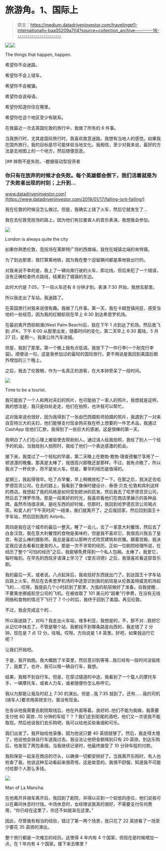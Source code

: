 # 旅游角。1、国际上

> 原文：<https://medium.datadriveninvestor.com/travelingpt1-internationally-baa05209a704?source=collection_archive---------16----------------------->

[![](img/c8134f19425e6c4e61ced409f47ddd64.png)](http://www.track.datadriveninvestor.com/1B9E)![](img/4c7099b0d8b5c1301c748763d57195c0.png)

The things that happen, happen.

希望你不会迷路。

希望你不会上错车。

希望你不会被骗。

希望你会说母语。

希望你知道你住在哪里。

希望你在这个地区至少有联系。

在我最近一次去英国伦敦的旅行中，我做了所有的 6 件事。

当我旅行时，尤其是国际旅行时，我喜欢故意迷路。我想有当地人的感觉。如果我在国外旅行，我的目标是尽可能体验当地文化。我相信，至少对我来说，最好的方法是去地图上的一个地方，然后随便逛逛。

[](https://www.datadriveninvestor.com/2019/01/17/falling-isnt-failing/) [## 摔倒不是失败。-数据驱动型投资者

### 你只有在放弃的时候才会失败。每个英雄都会倒下，我们活着就是为了失败者出现的时刻；上升到…

www.datadriveninvestor.com](https://www.datadriveninvestor.com/2019/01/17/falling-isnt-failing/) 

我在伦敦的时候没怎么做过。但是，我确实上错了火车，然后它就发生了…

我在去伦敦竞技场的路上。因为他们有拉曼查人的音乐表演，我想我会参加。

![](img/c9cadcd092235c91462d5c6cd2a48580.png)

London is always quite the city

如果你熟悉伦敦，竞技场在莱斯特广场的西南端，我住在城镇北端的肯特镇。

为了到达那里，我打算乘地铁，因为我在整个逗留期间都是乘地铁出行的。

对我来说不幸的是，我上了一辆向南行驶的火车，即北线，但后来犯了一个错误，没有正确检查终点路线，结果到了城镇的东边。

此时大约是 7:05，下一班火车还有 8 分钟才到。表演 7:30 开始，我想去那里。

所以我走出了车站。我迷路了。

在英国旅行对我来说很有趣。我做了几件事。第一天，我在卡姆登镇闲逛，感受当地的一些规范，因为我的红眼航班在早上 6:30 到达希思罗机场。

在最初离开西棕榈滩(West Palm Beach)后，我在下午 1 点到达了机场。然后我飞到 JFK，下午 6:00 从那里出发，随着时间的变化，第二天早上 6:30 着陆，5 月 27 日，星期一。我乘公共汽车进城。

但是，我到了那里。第一个晚上我有点低调。我放下了一件行李(一个耐克行李袋)。顺便说一句，这是我参加过的最轻的国际旅行，更不用说是我回到美国后额外增加的三个晚上。

之后，我去了伦敦眼，作为一名真正的游客，在大本钟旁呆了一段时间。

![](img/7b5fe0f6f47d26abc8f1fd384407166d.png)

Time to be a tourist.

我可能拍了一个人和两对夫妇的照片，也可能拍了一家人的照片。我想就是这样。我的想法是，我只是四处走走，他们在拍照，也许我可以帮忙。

这对我来说也很好，因为我得到了一张由巴西摄影师拍摄的照片，我遇到了一对来自亚特兰大的夫妇，他们能够支付现金购买我在桥上想要的一件艺术品，我通过 CashApp 给他们汇款，我得到了一些巨大的感谢。这是很棒的第一天。

我明白了人们在心理上被驱使去帮助别人。通过请人给我拍照，我给了别人一个给予的机会。当我给别人拍照时，我给了他们一个表达感激的机会。

接下来，我度过了一个轻松的早晨，第二天晚上在鲍勃·鲍勃·理查德餐厅享用了一顿浪漫的晚餐。那真是太棒了，我很高兴那晚还是那样。不过，我有点晚了，所以我点了一杯优步，而不是坐火车。但是，奢华的经历是值得的。

星期三，我起得很早。吃了点早餐，早上稍微放松了一下。在那之后，我决定去哈罗德百货公司。在去的路上，我看到了像保时捷设计、泰德·贝克·伦敦和宾利这样的商店。我想起了我的风格是如何受到欧洲的启发。然后我去了哈罗德百货公司，然后去了博罗市场。那是一段美好的时光，我喜欢看他们在商店里展示的各种品牌。虽然市场很凉爽，是吃东西的好时候，但那时，我回到哈罗德百货公司喝点茶。和爱人的“下午茶时间”一结束，我们就离开了。之后我回家，然后回到国王十字车站，然后回到我的 Airbnb。

周四是我在这个城市的最后一整天。睡了一会儿，去了一家意大利餐馆，然后去了白金汉宫。我在意大利餐馆的食物是美味的，但是我不喜欢它。我很高兴我去了皇宫，有这么棒的摄影师。我总是喜欢以那种方式欣赏建筑和优雅。跟着宫殿，我决定我应该去看看拉曼查的人。那是一次不寻常的经历。正如一位剧院经理所说，在经历了整个“可怕的经历”之后，我能够免费得到一个私人包厢。太棒了。我爱它，每时每刻。在早先的西班牙语课上学习了《堂吉诃德》之后，我很喜欢看这部音乐剧。

我的最后一天，或者说。八点起床后，我收拾好东西就出门了。到达国王十字车站后跳上火车，然后在去希思罗机场的中途意识到我的航班是从伦敦盖特威克机场起飞的……哎呀。我提前几个小时赶到了那里，为我的航班做好了准备。自我提醒…不要乘坐挪威航空公司的飞机。在被收取了 101 美元的“超重”行李费，在没有无线网络和食物的情况下飞行了 7 个小时后，我终于回到了美国。再见伦敦。

不过，我会完成这个的…

所以我迷路了，对吗？我走出火车站，维多利亚，我想是的，不，那不对…我把它从记忆中抹去了。不管是哪个站，我都找不到哪条路是向西的，我走错了 2 分钟。现在是 7 点 12 分。哇哦。哎呀。方向说是 1.8 英里。好吧，如果我运行它呢？

让我们开始吧。

于是，我开始跑。我大概跑了半英里，然后意识到等等…我已经有一段时间没锻炼了，我累了。也许，我可以租一辆自行车，我想。

结果，我租不到自行车。但是，在穿过隧道的中途，我看到了一个载人的摩托车手，一辆摩托车，或者人力车，或者随便你怎么称呼它。

我以为那能让我及时赶上 7:30 的演出。但是…我 7:35 就到了。还有……我的司机(骑车人)要求用英镑支付。我没有现金。

在告诉他我需要去剧院取钱后，他在外面等着。良好的..他们不能为我做，我需要支付他 60 英镑…10 分钟的车程？？？我们走到街尾的酒吧，他们又一次说我不能取现。然后他说我们去乐购吧，我可以给他买些香烟和可乐。

我们出发了。我开始给他录像，因为他说只要 40 英镑就够了。然后，我走得太慢了，他说他会骑自行车送我过去。我设法让他把金额降到只有 20 英镑。到达乐购后，他发现了两包香烟，当我继续记录时，他最终接受了 10 分钟车程的付款。

我和保安一起呆在商店的尽头，以确保一切都安排好了。当我离开乐购时，有人也检查了我，他说这种互动看起来很奇怪，这是故意的。我很不舒服，知道我不可能付给那个人那么多钱。

![](img/32ca4c71e8866ed05e8c1dd6f5b2bb44.png)

Man of La Mancha.

在他离开并骑车离开后，我回到了剧院，并得以买到一个较低的座位，他们说我可以在幕间休息时付钱。中场休息时，女经理说我真的很好，不需要支付任何费用，“你已经在这里了，你还不如就呆在这里。”

因此，尽管我有相当的经验，错过了第一两个场景，我只花了 22 英镑看了一场至少要花 35 英镑的演出。

整个旅行都是一次难忘的经历。这使得 4 年内有 4 个国家，但现在是时候增加一点，在 1 年内有 4 个国家。接下来去哪里？